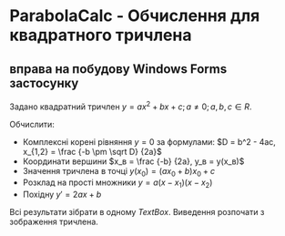 # ParabolaCalc - Обчислення для квадратного тричлена
## вправа на побудову Windows Forms застосунку
Задано квадратний тричлен $y = ax^2 + bx + c; a \neq 0; a, b, c \in R$.

Обчислити:
- Комплексні корені рівняння $y = 0$ за формулами: $D = b^2 - 4ac, x_{1,2} = \frac {-b \pm \sqrt D} {2a}$
- Координати вершини $x_в = \frac {-b} {2a}, y_в = y(x_в)$
- Значення тричлена в точці $y(x_0) = (ax_0 + b)x_0 + c$
- Розклад на прості множники $y = a(x - x_1)(x - x_2)$
- Похідну $y' = 2ax + b$

Всі результати зібрати в одному _TextBox_. Виведення розпочати з зображення тричлена.
